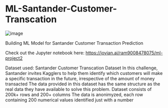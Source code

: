 # ML-Santander-Customer-Transcation 

![image](https://user-images.githubusercontent.com/69722333/170834063-442a91e3-70cf-42fe-8d63-16741ad88d56.png)

Building ML Model for Santander Customer Transaction Prediction 

Check out the Jupyter notebook here: https://jovian.ai/ram9008478075/ml-project2

Dataset used: Santander Customer Transcation Dataset
In this challenge, Santander invites Kagglers to help them identify which customers will make a specific transaction in the future, irrespective of the amount of money transacted
The data provided in this dataset has the same structure as the real data they have available to solve this problem.
Dataset consists of 200k+ rows and 200+ columns
The data is anonimyzed, each row containing 200 numerical values identified just with a number
